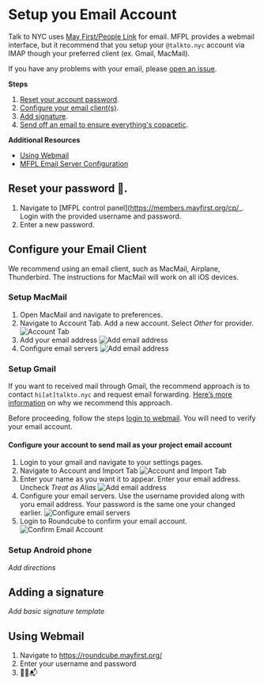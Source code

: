# Setup you Email Account

Talk to NYC uses [May First/People Link](https://mayfirst.org/en/index.html) for email. MFPL provides a webmail interface, but it recommend that you setup your `@talkto.nyc` account via IMAP though your preferred client (ex. Gmail, MacMail). 

If you have any problems with your email, please [open an issue](). 

**Steps**

1. [Reset your account password]().
2. [Configure your email client(s)]().
3. [Add signature]().
4. [Send off an email to ensure everything's copacetic]().

**Additional Resources**

* [Using Webmail]()
* [MFPL Email Server Configuration](https://support.mayfirst.org/wiki/faq/email/configure-email)

## Reset your password 🙈.

1. Navigate to [MFPL control panel](https://members.mayfirst.org/cp/_. Login with the provided username and password.
2. Enter a new password. 

## Configure your Email Client

We recommend using an email client, such as MacMail, Airplane, Thunderbird. The instructions for MacMail will work on all iOS devices. 

### Setup MacMail

1. Open MacMail and navigate to preferences. 
2. Navigate to Account Tab. Add a new account. Select _Other_ for provider. ![Account Tab](assets/imgs/email-setup/macmail-es-00-select-provider.png)
3. Add your email address ![Add email address](assets/imgs/email-setup/macmail-es-01-add-email-account.png)
4. Configure email servers ![Add email address](assets/imgs/email-setup/macmail-es-02-configure-email-account.png)


### Setup Gmail

If you want to received mail through Gmail, the recommend approach is to contact `hi[at]talkto.nyc` and request email forwarding. [Here’s more information]() on why we recommend this approach.

Before proceeding, follow the steps [login to webmail](). You will need to verify your email account.

#### Configure your account to send mail as your project email account

1. Login to your gmail and navigate to your settings pages. 
2. Navigate to Account and Import Tab ![Account and Import Tab](assets/imgs/email-setup/gmail-01-add-account.png)
3. Enter your name as you want it to appear. Enter your email address. Uncheck _Treat as Alias_ ![Add email address](assets/imgs/email-setup/gmail-02-setup-email.png)
4. Configure your email servers. Use the username provided along with yoru email address. Your password is the same one your changed earlier. 
 ![Configure email servers](assets/imgs/email-setup/gmail-03-configure-email-servers.png)
5. Login to Roundcube to confirm your email account. 
 ![Confirm Email Account](assets/imgs/email-setup/gmail-03-configure-email-servers.png)


### Setup Android phone

_Add directions_

## Adding a signature

_Add basic signature template_

## Using Webmail

1. Navigate to https://roundcube.mayfirst.org/
2. Enter your username and password
3. 🙌🏾📬
